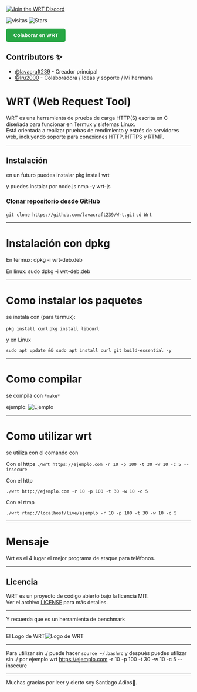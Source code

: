 [![Join the WRT Discord](https://img.shields.io/discord/1156378657244022804?label=Discord&logo=discord&color=5865F2)](https://discord.gg/w5GeRAwV)

![visitas](https://visitor-badge.laobi.icu/badge?page_id=lavacraft239.Wrt-benchmark)
![Stars](https://img.shields.io/github/stars/lavacraft239/Wrt-benchmark?style=social)

<a href="https://github.com/lavacraft239/Wrt-benchmark/fork" target="_blank" style="
    display: inline-block;
    padding: 10px 20px;
    background-color: #28a745;
    color: white;
    font-weight: bold;
    text-decoration: none;
    border-radius: 5px;
    font-family: Arial, sans-serif;
    ">
  Colaborar en WRT
</a>
## Contributors ✨

- [@lavacraft239](https://github.com/lavacraft239) - Creador principal
- [@Iru2000](https://github.com/Iru2000) - Colaboradora / Ideas y soporte / Mi hermana

# WRT (Web Request Tool)

WRT es una herramienta de prueba de carga HTTP(S) escrita en C diseñada para funcionar en Termux y sistemas Linux.  
Está orientada a realizar pruebas de rendimiento y estrés de servidores web, incluyendo soporte para conexiones HTTP, HTTPS y RTMP.

---

## Instalación

en un futuro puedes instalar pkg install wrt

y puedes instalar por node.js nmp -y wrt-js

### Clonar repositorio desde GitHub

```git clone https://github.com/lavacraft239/Wrt.git```
```cd Wrt```

---

# Instalación con dpkg

En termux:
dpkg -i wrt-deb.deb

En linux:
sudo dpkg -i wrt-deb.deb

---
# Como instalar los paquetes

se instala con (para termux):

```pkg install curl```
```pkg install libcurl```

y en Linux

```sudo apt update && sudo apt install curl git build-essential -y```

---

# Como compilar

se compila con ```*make*```

 ejemplo:
 ![Ejemplo](Screenshot_20250705_163946_Termux.jpg)
 
---

# Como utilizar wrt

se utiliza con el comando con

Con el https
```./wrt https://ejemplo.com -r 10 -p 100 -t 30 -w 10 -c 5 --insecure```

Con el http

```./wrt http://ejemplo.com -r 10 -p 100 -t 30 -w 10 -c 5```

Con el rtmp

```./wrt rtmp://localhost/live/ejemplo -r 10 -p 100 -t 30 -w 10 -c 5```

---

# Mensaje

Wrt es el 4 lugar el mejor programa de ataque para teléfonos.

---

## Licencia

WRT es un proyecto de código abierto bajo la licencia MIT.  
Ver el archivo [LICENSE](LICENSE) para más detalles.

---

Y recuerda que es un herramienta de benchmark

---

El Logo de WRT![Logo de WRT](Wrt.png)

---

Para utilizar sin ./ puede hacer ```source ~/.bashrc``` y después puedes utilizar sin ./ por ejemplo wrt https://ejemplo.com -r 10 -p 100 -t 30 -w 10 -c 5 --insecure

---

Muchas gracias por leer y cierto soy Santiago Adios🤗.
